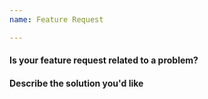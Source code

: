 ```yaml
---
name: Feature Request

---
```


#### Is your feature request related to a problem?



#### Describe the solution you'd like


